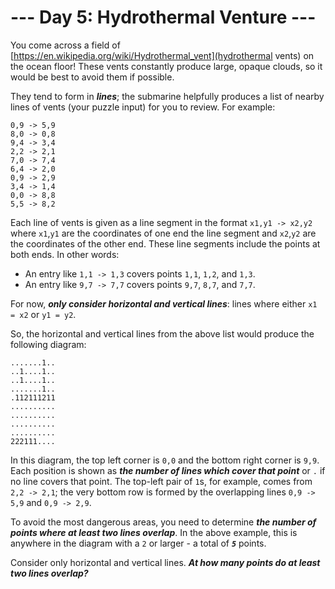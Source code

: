 # --- Day 5: Hydrothermal Venture ---

You come across a field of [https://en.wikipedia.org/wiki/Hydrothermal_vent](hydrothermal vents) on the ocean floor! These vents constantly produce large, opaque clouds, so it would be best to avoid them if possible.


They tend to form in <em><b>lines</b></em>; the submarine helpfully produces a list of nearby <span title="Maybe they're Bresenham vents.">lines of vents</span> (your puzzle input) for you to review. For example:


<pre><code>0,9 -&gt; 5,9
8,0 -&gt; 0,8
9,4 -&gt; 3,4
2,2 -&gt; 2,1
7,0 -&gt; 7,4
6,4 -&gt; 2,0
0,9 -&gt; 2,9
3,4 -&gt; 1,4
0,0 -&gt; 8,8
5,5 -&gt; 8,2
</code></pre>
Each line of vents is given as a line segment in the format <code>x1,y1 -&gt; x2,y2</code> where <code>x1</code>,<code>y1</code> are the coordinates of one end the line segment and <code>x2</code>,<code>y2</code> are the coordinates of the other end. These line segments include the points at both ends. In other words:


<ul>
<li>An entry like <code>1,1 -&gt; 1,3</code> covers points <code>1,1</code>, <code>1,2</code>, and <code>1,3</code>.</li>
<li>An entry like <code>9,7 -&gt; 7,7</code> covers points <code>9,7</code>, <code>8,7</code>, and <code>7,7</code>.</li>
</ul>
For now, <em><b>only consider horizontal and vertical lines</b></em>: lines where either <code>x1 = x2</code> or <code>y1 = y2</code>.


So, the horizontal and vertical lines from the above list would produce the following diagram:


<pre><code>.......1..
..1....1..
..1....1..
.......1..
.112111211
..........
..........
..........
..........
222111....
</code></pre>
In this diagram, the top left corner is <code>0,0</code> and the bottom right corner is <code>9,9</code>. Each position is shown as <em><b>the number of lines which cover that point</b></em> or <code>.</code> if no line covers that point. The top-left pair of <code>1</code>s, for example, comes from <code>2,2 -&gt; 2,1</code>; the very bottom row is formed by the overlapping lines <code>0,9 -&gt; 5,9</code> and <code>0,9 -&gt; 2,9</code>.


To avoid the most dangerous areas, you need to determine <em><b>the number of points where at least two lines overlap</b></em>. In the above example, this is anywhere in the diagram with a <code>2</code> or larger - a total of <code><em><b>5</b></em></code> points.


Consider only horizontal and vertical lines. <em><b>At how many points do at least two lines overlap?</b></em>


